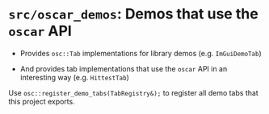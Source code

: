 # `src/oscar_demos`: Demos that use the `oscar` API

- Provides `osc::Tab` implementations for library demos (e.g. `ImGuiDemoTab`)

- And provides tab implementations that use the `oscar` API in an interesting
  way (e.g. `HittestTab`)

Use `osc::register_demo_tabs(TabRegistry&);` to register all demo tabs that
this project exports.
